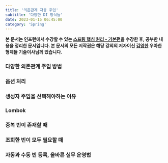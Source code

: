 ```yaml
---
title: '의존관계 자동 주입'
subtitle: '다양한 DI 방식들'
date: 2023-01-15 06:45:00
category: 'Spring'
---
```


**본 문서는 인프런에서 수강할 수 있는 [스프링 핵심 원리 - 기본편](https://inflearn.com/course/스프링-핵심-원리-기본편)을 수강한 후, 공부한 내용을 정리한 문서입니다. 본 문서의 모든 저작권은 해당 강의의 저자이신 [김영한](https://inflearn.com/users/@yh) 우아한형제들 기술이사님께 있습니다.**

### 다양한 의존관계 주입 방법

### 옵션 처리

### 생성자 주입을 선택해야하는 이유

### Lombok

### 중복 빈이 존재할 때

### 조회한 빈이 모두 필요할 때

### 자동과 수동 빈 등록, 올바른 실무 운영법